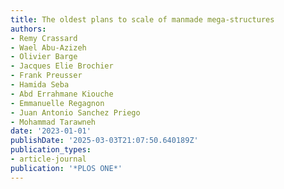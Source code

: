 ```yaml
---
title: The oldest plans to scale of manmade mega-structures
authors:
- Remy Crassard
- Wael Abu-Azizeh
- Olivier Barge
- Jacques Elie Brochier
- Frank Preusser
- Hamida Seba
- Abd Errahmane Kiouche
- Emmanuelle Regagnon
- Juan Antonio Sanchez Priego
- Mohammad Tarawneh
date: '2023-01-01'
publishDate: '2025-03-03T21:07:50.640189Z'
publication_types:
- article-journal
publication: '*PLOS ONE*'
---
```

